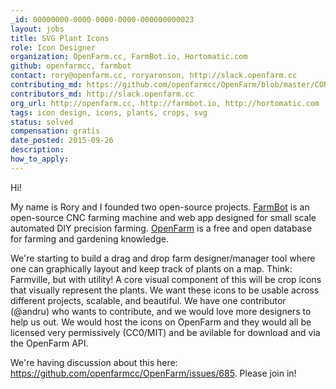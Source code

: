 ```yaml
---
_id: 00000000-0000-0000-0000-000000000023
layout: jobs
title: SVG Plant Icons
role: Icon Designer
organization: OpenFarm.cc, FarmBot.io, Hortomatic.com
github: openfarmcc, farmbot
contact: rory@openfarm.cc, roryaronson, http://slack.openfarm.cc
contributing_md: https://github.com/openfarmcc/OpenFarm/blob/master/CONTRIBUTING.md
contributors_md: http://slack.openfarm.cc
org_url: http://openfarm.cc, http://farmbot.io, http://hortomatic.com
tags: icon design, icons, plants, crops, svg
status: solved
compensation: gratis
date_posted: 2015-09-26
description:
how_to_apply:
---
```


Hi!

My name is Rory and I founded two open-source projects.
[FarmBot](http://farmbot.io) is an open-source CNC farming machine and web app designed for small scale automated DIY precision farming.
[OpenFarm](http://openfarm.cc) is a free and open database for farming and gardening knowledge.

We're starting to build a drag and drop farm designer/manager tool where one can graphically layout and keep track of plants on a map.
Think: Farmville, but with utility!
A core visual component of this will be crop icons that visually represent the plants.
We want these icons to be usable across different projects, scalable, and beautiful.
We have one contributor (@andru) who wants to contribute, and we would love more designers to help us out.
We would host the icons on OpenFarm and they would all be licensed very permissively (CC0/MIT) and be avilable for download and via the OpenFarm API.

We're having discussion about this here: https://github.com/openfarmcc/OpenFarm/issues/685.
Please join in!
